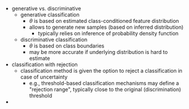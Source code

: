 - generative vs. discriminative
	- generative classification
		- $\theta$ is based on estimated class-conditioned feature distribution
		- allows to generate new samples (based on inferred distribution)
			- typically relies on inference of probability density function
	- discriminative classification
		- $\theta$ is based on class boundaries
		- may be more accurate if underlying distribution is hard to estimate
- classification with rejection
	- classification method is given the option to reject a classification in case of uncertainty
		- e.g., threshold-based classification mechanisms may define a "rejection range", typically close to the original (discrimination) threshold
-
